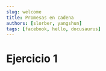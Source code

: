 ```yaml
---
slug: welcome
title: Promesas en cadena
authors: [slorber, yangshun]
tags: [facebook, hello, docusaurus]
---
```


# Ejercicio 1

